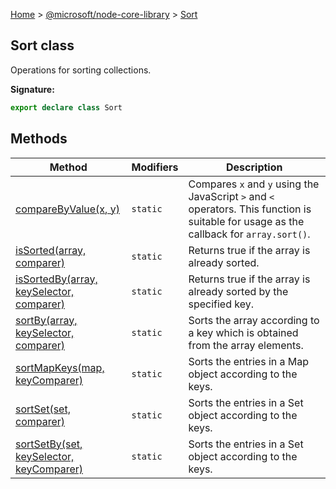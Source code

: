 [Home](./index) &gt; [@microsoft/node-core-library](./node-core-library.md) &gt; [Sort](./node-core-library.sort.md)

## Sort class

Operations for sorting collections.

<b>Signature:</b>

```typescript
export declare class Sort 
```

## Methods

|  Method | Modifiers | Description |
|  --- | --- | --- |
|  [compareByValue(x, y)](./node-core-library.sort.comparebyvalue.md) | `static` | Compares `x` and `y` using the JavaScript `>` and `<` operators. This function is suitable for usage as the callback for `array.sort()`<!-- -->. |
|  [isSorted(array, comparer)](./node-core-library.sort.issorted.md) | `static` | Returns true if the array is already sorted. |
|  [isSortedBy(array, keySelector, comparer)](./node-core-library.sort.issortedby.md) | `static` | Returns true if the array is already sorted by the specified key. |
|  [sortBy(array, keySelector, comparer)](./node-core-library.sort.sortby.md) | `static` | Sorts the array according to a key which is obtained from the array elements. |
|  [sortMapKeys(map, keyComparer)](./node-core-library.sort.sortmapkeys.md) | `static` | Sorts the entries in a Map object according to the keys. |
|  [sortSet(set, comparer)](./node-core-library.sort.sortset.md) | `static` | Sorts the entries in a Set object according to the keys. |
|  [sortSetBy(set, keySelector, keyComparer)](./node-core-library.sort.sortsetby.md) | `static` | Sorts the entries in a Set object according to the keys. |

